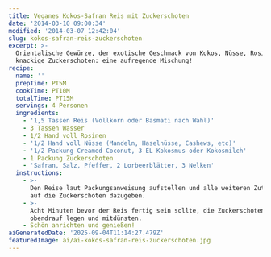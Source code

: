 ```yaml
---
title: Veganes Kokos-Safran Reis mit Zuckerschoten
date: '2014-03-10 09:00:34'
modified: '2014-03-07 12:42:04'
slug: kokos-safran-reis-zuckerschoten
excerpt: >-
  Orientalische Gewürze, der exotische Geschmack von Kokos, Nüsse, Rosinen und
  knackige Zuckerschoten: eine aufregende Mischung!
recipe:
  name: ''
  prepTime: PT5M
  cookTime: PT10M
  totalTime: PT15M
  servings: 4 Personen
  ingredients:
    - '1,5 Tassen Reis (Vollkorn oder Basmati nach Wahl)'
    - 3 Tassen Wasser
    - 1/2 Hand voll Rosinen
    - '1/2 Hand voll Nüsse (Mandeln, Haselnüsse, Cashews, etc)'
    - '1/2 Packung Creamed Coconut, 3 EL Kokosmus oder Kokosmilch'
    - 1 Packung Zuckerschoten
    - 'Safran, Salz, Pfeffer, 2 Lorbeerblätter, 3 Nelken'
  instructions:
    - >-
      Den Reise laut Packungsanweisung aufstellen und alle weiteren Zutaten bis
      auf die Zuckerschoten dazugeben.
    - >-
      Acht Minuten bevor der Reis fertig sein sollte, die Zuckerschoten
      obendrauf legen und mitdünsten.
    - Schön anrichten und genießen!
aiGeneratedDate: '2025-09-04T11:14:27.479Z'
featuredImage: ai/ai-kokos-safran-reis-zuckerschoten.jpg
---
```


